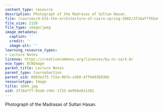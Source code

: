 ```yaml
---
content_type: resource
description: Photograph of the Madrasas of Sultan Hasan.
file: /courses/4-615-the-architecture-of-cairo-spring-2002/3f34afffb5a9c94c1f234e956e631381_1084.jpg
file_size: 2126
file_type: image/jpeg
image_metadata:
  caption: ''
  credit: ''
  image-alt: ''
learning_resource_types:
- Lecture Notes
license: https://creativecommons.org/licenses/by-nc-sa/4.0/
ocw_type: OCWImage
parent_title: Lecture Notes
parent_type: CourseSection
parent_uid: 6903e2f5-731a-0bfe-a3b8-4ff0493b836b
resourcetype: Image
title: 1084.jpg
uid: 3f34afff-b5a9-c94c-1f23-4e956e631381
---
```

Photograph of the Madrasas of Sultan Hasan.